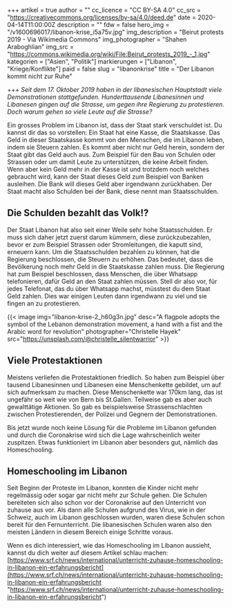 +++
artikel = true
author = ""
cc_licence = "CC BY-SA 4.0"
cc_src = "https://creativecommons.org/licenses/by-sa/4.0/deed.de"
date = 2020-04-14T11:00:00Z
description = ""
fdw = false
hero_img = "/v1600696017/libanon-krise_i5a75v.jpg"
img_description = "Beirut protests 2019 - Via Wikimedia Commons"
img_photographer = "Shahen Araboghlian"
img_src = "https://commons.wikimedia.org/wiki/File:Beirut_protests_2019_-_1.jpg"
kategorien = ["Asien", "Politik"]
markierungen = ["Libanon", "Kriege/Konflikte"]
paid = false
slug = "libanonkrise"
title = "Der Libanon kommt nicht zur Ruhe"

+++
_Seit dem 17. Oktober 2019 haben in der libanesischen Hauptstadt viele Demonstrationen stattgefunden. Hunderttausende Libanesinnen und Libanesen gingen auf die Strasse, um gegen ihre Regierung zu protestieren. Doch warum gehen so viele Leute auf die Strasse?_

Ein grosses Problem im Libanon ist, dass der Staat stark verschuldet ist. Du kannst dir das so vorstellen: Ein Staat hat eine Kasse, die Staatskasse. Das Geld in dieser Staatskasse kommt von den Menschen, die im Libanon leben, indem sie Steuern zahlen. Es kommt aber nicht nur Geld herein, sondern der Staat gibt das Geld auch aus. Zum Beispiel für den Bau von Schulen oder Strassen oder um damit Leute zu unterstützen, die keine Arbeit finden. Wenn aber kein Geld mehr in der Kasse ist und trotzdem noch welches gebraucht wird, kann der Staat dieses Geld zum Beispiel von Banken ausleihen. Die Bank will dieses Geld aber irgendwann zurückhaben. Der Staat macht also Schulden bei der Bank, diese nennt man Staatsschulden.

## **Die Schulden bezahlt das Volk!?**

Der Staat Libanon hat also seit einer Weile sehr hohe Staatsschulden. Er muss sich daher jetzt zuerst darum kümmern, diese zurückzubezahlen, bevor er zum Beispiel Strassen oder Stromleitungen, die kaputt sind, erneuern kann. Um die Staatsschulden bezahlen zu können, hat die Regierung beschlossen, die Steuern zu erhöhen. Das bedeutet, dass die Bevölkerung noch mehr Geld in die Staatskasse zahlen muss. Die Regierung hat zum Beispiel beschlossen, dass Menschen, die über Whatsapp telefonieren, dafür Geld an den Staat zahlen müssen. Stell dir also vor, für jedes Telefonat, das du über Whatsapp machst, müsstest du dem Staat Geld zahlen. Dies war einigen Leuten dann irgendwann zu viel und sie fingen an zu protestieren.

{{< image img="libanon-krise-2_h60g3n.jpg" desc="A flagpole adopts the symbol of the Lebanon demonstration movement, a hand with a fist and the Arabic word for revolution" photographer="Christelle Hayek" src="https://unsplash.com/@christelle_silentwarrior" >}}

## Viele Protestaktionen

Meistens verliefen die Protestaktionen friedlich. So haben zum Beispiel über tausend Libanesinnen und Libanesen eine Menschenkette gebildet, um auf sich aufmerksam zu machen. Diese Menschenkette war 170km lang, das ist ungefähr so weit wie von Bern bis St.Gallen. Teilweise gab es aber auch gewalttätige Aktionen. So gab es beispielsweise Strassenschlachten zwischen Protestierenden, der Polizei und Gegnern der Demonstrationen.

Bis jetzt wurde noch keine Lösung für die Probleme im Libanon gefunden und durch die Coronakrise wird sich die Lage wahrscheinlich weiter zuspitzen. Etwas funktioniert im Libanon aber besonders gut, nämlich das Homeschooling.

## Homeschooling im Libanon

Seit Beginn der Proteste im Libanon, konnten die Kinder nicht mehr regelmässig oder sogar gar nicht mehr zur Schule gehen. Die Schulen bereiteten sich also schon vor der Coronakrise auf den Unterricht von zuhause aus vor. Als dann alle Schulen aufgrund des Virus, wie in der Schweiz, auch im Libanon geschlossen wurden, waren diese Schulen schon bereit für den Fernunterricht. Die libanesischen Schulen waren also den meisten Ländern in diesem Bereich einige Schritte voraus.

Wenn es dich interessiert, wie das Homeschooling im Libanon aussieht, kannst du dich weiter auf diesem Artikel schlau machen: [https://www.srf.ch/news/international/unterricht-zuhause-homeschooling-in-libanon-ein-erfahrungsbericht](https://www.srf.ch/news/international/unterricht-zuhause-homeschooling-in-libanon-ein-erfahrungsbericht "https://www.srf.ch/news/international/unterricht-zuhause-homeschooling-in-libanon-ein-erfahrungsbericht")